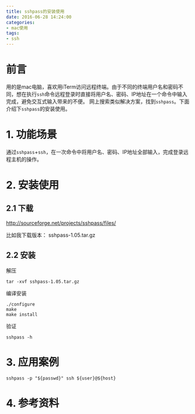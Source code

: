 ```yaml
---
title: sshpass的安装使用
date: 2016-06-28 14:24:00
categories:
- mac使用
tags:
- ssh
---
```

# 前言
用的是mac电脑，喜欢用iTerm访问远程终端。由于不同的终端用户名和密码不同，想在执行`ssh`命令远程登录时直接将用户名、密码、IP地址在一个命令中输入完成，避免交互式输入带来的不便。
网上搜索类似解决方案，找到`sshpass`。下面介绍下`sshpass`的安装使用。

# 1. 功能场景
通过`sshpass`+`ssh`，在一次命令中将用户名、密码、IP地址全部输入，完成登录远程主机的操作。

# 2. 安装使用
## 2.1 下载
http://sourceforge.net/projects/sshpass/files/

比如我下载版本： sshpass-1.05.tar.gz
## 2.2 安装
解压
```
tar -xvf sshpass-1.05.tar.gz
```
编译安装
```
./configure
make
make install
```
验证
```
sshpass -h
```
# 3. 应用案例
```
sshpass -p "${passwd}" ssh ${user}@${host}
```

# 4. 参考资料
